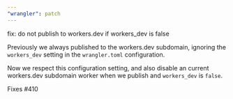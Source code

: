 ```yaml
---
"wrangler": patch
---
```


fix: do not publish to workers.dev if workers_dev is false

Previously we always published to the workers.dev subdomain, ignoring the `workers_dev` setting in the `wrangler.toml` configuration.

Now we respect this configuration setting, and also disable an current workers.dev subdomain worker when we publish and `workers_dev` is `false`.

Fixes #410
